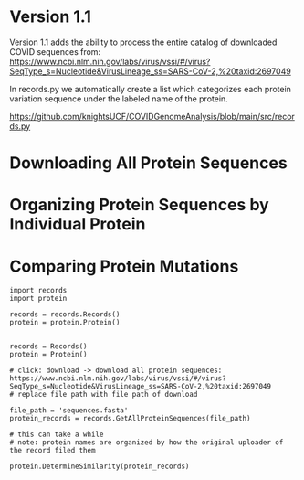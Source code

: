 
# Version 1.1

Version 1.1 adds the ability to process the entire catalog of downloaded COVID sequences from: https://www.ncbi.nlm.nih.gov/labs/virus/vssi/#/virus?SeqType_s=Nucleotide&VirusLineage_ss=SARS-CoV-2,%20taxid:2697049

In records.py we automatically create a list which categorizes each protein variation sequence under the labeled name of the protein.

https://github.com/knightsUCF/COVIDGenomeAnalysis/blob/main/src/records.py


# Downloading All Protein Sequences


# Organizing Protein Sequences by Individual Protein


# Comparing Protein Mutations


    import records
    import protein
    
    records = records.Records()
    protein = protein.Protein()
    
    
    records = Records()
    protein = Protein()

    # click: download -> download all protein sequences: https://www.ncbi.nlm.nih.gov/labs/virus/vssi/#/virus?SeqType_s=Nucleotide&VirusLineage_ss=SARS-CoV-2,%20taxid:2697049
    # replace file path with file path of download
    
    file_path = 'sequences.fasta'
    protein_records = records.GetAllProteinSequences(file_path)

    # this can take a while
    # note: protein names are organized by how the original uploader of the record filed them
    
    protein.DetermineSimilarity(protein_records)
